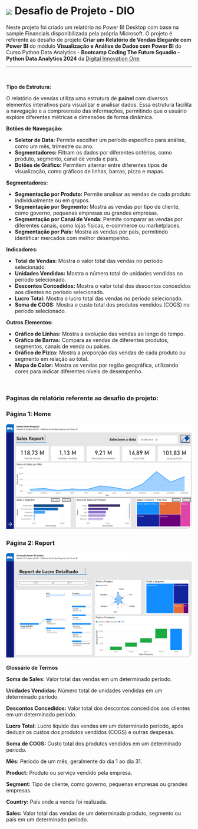 <h1>
    <a href="https://www.dio.me/">
     <img align="center" width="40px" src="https://hermes.digitalinnovation.one/assets/diome/logo-minimized.png"></a>
    <span> Desafio de Projeto - DIO</span>
</h1>

Neste projeto foi criado um relatório no Power BI Desktop com base na sample Financials disponibilizada pela própria Microsoft. O projeto é referente ao desafio de projeto **Criar um Relatório de Vendas Elegante com Power BI** do módulo **Visualização e Análise de Dados com Power BI** do Curso Python Data Analytics - **Bootcamp Coding The Future Squadio - Python Data Analytics 2024** da [Digital Innovation One](https://www.dio.me/).

---
<br>

**Tipo de Estrutura:**

O relatório de vendas utiliza uma estrutura de **painel** com diversos elementos interativos para visualizar e analisar dados. Essa estrutura facilita a navegação e a compreensão das informações, permitindo que o usuário explore diferentes métricas e dimensões de forma dinâmica.

**Botões de Navegação:**

- **Seletor de Data:** Permite escolher um período específico para análise, como um mês, trimestre ou ano.
- **Segmentadores:** Filtram os dados por diferentes critérios, como produto, segmento, canal de venda e país.
- **Botões de Gráfico:** Permitem alternar entre diferentes tipos de visualização, como gráficos de linhas, barras, pizza e mapas.

**Segmentadores:**

- **Segmentação por Produto:** Permite analisar as vendas de cada produto individualmente ou em grupos.
- **Segmentação por Segmento:** Mostra as vendas por tipo de cliente, como governo, pequenas empresas ou grandes empresas.
- **Segmentação por Canal de Venda:** Permite comparar as vendas por diferentes canais, como lojas físicas, e-commerce ou marketplaces.
- **Segmentação por País:** Mostra as vendas por país, permitindo identificar mercados com melhor desempenho.

**Indicadores:**

- **Total de Vendas:** Mostra o valor total das vendas no período selecionado.
- **Unidades Vendidas:** Mostra o número total de unidades vendidas no período selecionado.
- **Descontos Concedidos:** Mostra o valor total dos descontos concedidos aos clientes no período selecionado.
- **Lucro Total:** Mostra o lucro total das vendas no período selecionado.
- **Soma de COGS:** Mostra o custo total dos produtos vendidos (COGS) no período selecionado.

**Outros Elementos:**

- **Gráfico de Linhas:** Mostra a evolução das vendas ao longo do tempo.
- **Gráfico de Barras:** Compara as vendas de diferentes produtos, segmentos, canais de venda ou países.
- **Gráfico de Pizza:** Mostra a proporção das vendas de cada produto ou segmento em relação ao total.
- **Mapa de Calor:** Mostra as vendas por região geográfica, utilizando cores para indicar diferentes níveis de desempenho.
<br>

### Paginas de relatório referente ao desafio de projeto:

### Página 1: Home
![page_1](https://github.com/fsousa-hub/power_bi_analytics_vendas/blob/main/Desafio%20de%20Projeto/home_desafio_pwbi_relatorio_vendas.png?raw=true
)


### Página 2: Report
![page_2](https://github.com/fsousa-hub/power_bi_analytics_vendas/blob/main/Desafio%20de%20Projeto/report_desafio_pwbi_relatorio_vendas.png.png?raw=true)


**Glossário de Termos**

**Soma de Sales:** Valor total das vendas em um determinado período.

**Unidades Vendidas:** Número total de unidades vendidas em um determinado período.

**Descontos Concedidos:** Valor total dos descontos concedidos aos clientes em um determinado período.

**Lucro Total:** Lucro líquido das vendas em um determinado período, após deduzir os custos dos produtos vendidos (COGS) e outras despesas.

**Soma de COGS:** Custo total dos produtos vendidos em um determinado período.

**Mês:** Período de um mês, geralmente do dia 1 ao dia 31.

**Product:** Produto ou serviço vendido pela empresa.

**Segment:** Tipo de cliente, como governo, pequenas empresas ou grandes empresas.

**Country:** País onde a venda foi realizada.

**Sales:** Valor total das vendas de um determinado produto, segmento ou país em um determinado período.
